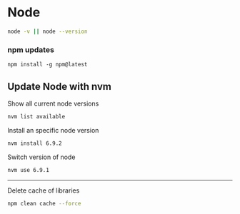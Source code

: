 # Node

```bash
node -v || node --version
```

### npm updates

```
npm install -g npm@latest
```

## Update Node with nvm

Show all current node versions

```bash
nvm list available
```

Install an specific node version

```bash
nvm install 6.9.2
```

Switch version of node

```bash
nvm use 6.9.1
```

---

Delete cache of libraries

```bash
npm clean cache --force
```
